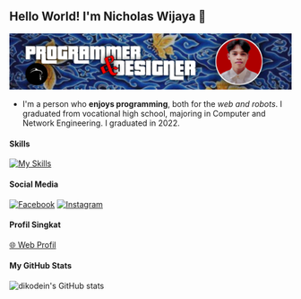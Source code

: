 ## Hello World! I'm Nicholas Wijaya 👋

![Nicholas Wijaya](img/banner.png)

<!--
**dikodein/dikodein** is a ✨ _special_ ✨ repository because its `README.md` (this file) appears on your GitHub profile.

Here are some ideas to get you started:

- 🔭 I’m currently working on ...
- 🌱 I’m currently learning ...
- 👯 I’m looking to collaborate on ...
- 🤔 I’m looking for help with ...
- 💬 Ask me about ...
- 📫 How to reach me: ...
- 😄 Pronouns: ...
- ⚡ Fun fact: ...
-->

- I'm a person who **enjoys programming**, both for the _web and robots_. I graduated from vocational high school, majoring in Computer and Network Engineering. I graduated in 2022.

#### Skills
[![My Skills](https://skillicons.dev/icons?i=html,css,php,mysql,javascript,python&theme=light)](https://skillicons.dev)

#### Social Media
[![Facebook](https://img.shields.io/badge/Facebook-1877F2?style=for-the-badge&logo=facebook&logoColor=white)](https://facebook.com/nicholaswijayareal)
[![Instagram](https://img.shields.io/badge/Instagram-E4405F?style=for-the-badge&logo=instagram&logoColor=white)](https://instagram.com/nichlswjy_)

#### Profil Singkat
[🌐 Web Profil](https://dikodein.github.io/profsing/index.html)

#### My GitHub Stats
![dikodein's GitHub stats](https://github-readme-stats.vercel.app/api?username=dikodein&show_icons=true&theme=default#gh-light-mode-only)
